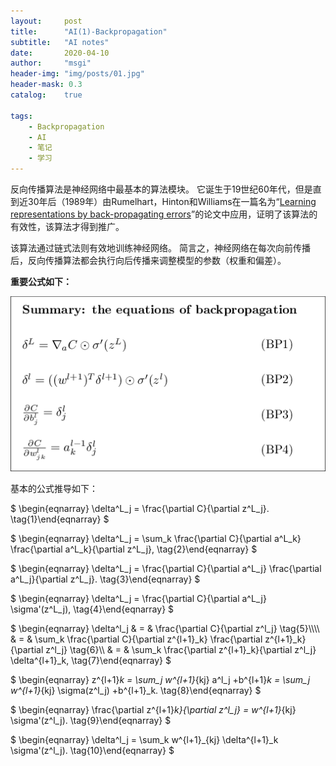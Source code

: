 ```yaml
---
layout:     post
title:      "AI(1)-Backpropagation"
subtitle:   "AI notes"
date:       2020-04-10
author:     "msgi"
header-img: "img/posts/01.jpg"
header-mask: 0.3
catalog:    true

tags:
    - Backpropagation
    - AI
    - 笔记
    - 学习
---
```


反向传播算法是神经网络中最基本的算法模块。 它诞生于19世纪60年代，但是直到近30年后（1989年）由Rumelhart，Hinton和Williams在一篇名为“[Learning representations by back-propagating errors](https://www.nature.com/articles/323533a0)”的论文中应用，证明了该算法的有效性，该算法才得到推广。

该算法通过链式法则有效地训练神经网络。 简言之，神经网络在每次向前传播后，反向传播算法都会执行向后传播来调整模型的参数（权重和偏差）。

**重要公式如下：**

![公式](/img/posts/bp/equ.png)

基本的公式推导如下：

$
\begin{eqnarray}
  \delta^L_j = \frac{\partial C}{\partial z^L_j}.
\tag{1}\end{eqnarray}
$

$
\begin{eqnarray}
  \delta^L_j = \sum_k \frac{\partial C}{\partial a^L_k} \frac{\partial a^L_k}{\partial z^L_j},
\tag{2}\end{eqnarray}
$

$
\begin{eqnarray}
  \delta^L_j = \frac{\partial C}{\partial a^L_j} \frac{\partial a^L_j}{\partial z^L_j}.
\tag{3}\end{eqnarray}
$

$
\begin{eqnarray}
  \delta^L_j = \frac{\partial C}{\partial a^L_j} \sigma'(z^L_j),
\tag{4}\end{eqnarray}
$

$
\begin{eqnarray}
  \delta^l_j & = & \frac{\partial C}{\partial z^l_j} \tag{5}\\\\\\\\
  & = & \sum_k \frac{\partial C}{\partial z^{l+1}_k} \frac{\partial z^{l+1}_k}{\partial z^l_j} \tag{6}\\\\ 
  & = & \sum_k \frac{\partial z^{l+1}_k}{\partial z^l_j} \delta^{l+1}_k,
\tag{7}\end{eqnarray}
$

$
\begin{eqnarray}
 z^{l+1}_k = \sum_j w^{l+1}_{kj} a^l_j +b^{l+1}_k = \sum_j w^{l+1}_{kj} \sigma(z^l_j) +b^{l+1}_k.
\tag{8}\end{eqnarray}
$

$
\begin{eqnarray}
 \frac{\partial z^{l+1}_k}{\partial z^l_j} = w^{l+1}_{kj} \sigma'(z^l_j).
\tag{9}\end{eqnarray}
$

$
\begin{eqnarray}
  \delta^l_j = \sum_k w^{l+1}_{kj}  \delta^{l+1}_k \sigma'(z^l_j).
\tag{10}\end{eqnarray}
$
